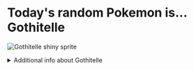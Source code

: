 # Today's random Pokemon is... Gothitelle

![Gothitelle shiny sprite](https://raw.githubusercontent.com/PokeAPI/sprites/master/sprites/pokemon/shiny/576.png)

<details>
<summary>Additional info about Gothitelle</summary>

| srpite type | image |
|------|------|
| back_default | ![Gothitelle back_default sprite](https://raw.githubusercontent.com/PokeAPI/sprites/master/sprites/pokemon/back/576.png) |
| back_shiny | ![Gothitelle back_shiny sprite](https://raw.githubusercontent.com/PokeAPI/sprites/master/sprites/pokemon/back/shiny/576.png) |
| front_default | ![Gothitelle front_default sprite](https://raw.githubusercontent.com/PokeAPI/sprites/master/sprites/pokemon/576.png) | </details>